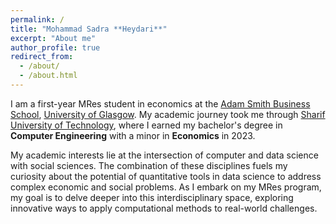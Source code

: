 ```yaml
---
permalink: /
title: "Mohammad Sadra **Heydari**"
excerpt: "About me"
author_profile: true
redirect_from: 
  - /about/
  - /about.html
---
```



I am a first-year MRes student in economics at the [Adam Smith Business School](https://www.gla.ac.uk/schools/business/), [University of Glasgow](https://www.gla.ac.uk/).  My academic journey took me through [Sharif University of Technology](https://en.sharif.edu/), where I earned my bachelor's degree in **Computer Engineering** with a minor in **Economics** in 2023.

My academic interests lie at the intersection of computer and data science with social sciences. The combination of these disciplines fuels my curiosity about the potential of quantitative tools in data science to address complex economic and social problems. As I embark on my MRes program, my goal is to delve deeper into this interdisciplinary space, exploring innovative ways to apply computational methods to real-world challenges.
